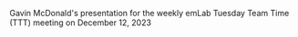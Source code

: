 Gavin McDonald's presentation for the weekly emLab Tuesday Team Time (TTT) meeting on December 12, 2023
